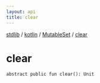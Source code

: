 ```yaml
---
layout: api
title: clear
---
```

[stdlib](../../index.html) / [kotlin](../index.html) / [MutableSet](index.html) / [clear](clear.html)

# clear

```
abstract public fun clear(): Unit
```
